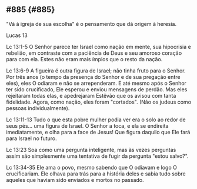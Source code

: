 ## #885 {#885}

&quot;Vá à igreja de sua escolha&quot; é o pensamento que dá origem à heresia.

Lucas 13

Lc 13:1-5 O Senhor parece ter Israel como nação em mente, sua hipocrisia e rebelião, em contraste com a paciência de Deus e seu amoroso coração para com ela. Estes não eram mais ímpios que o resto da nação.

Lc 13:6-9 A figueira é outra figura de Israel; não tinha fruto para o Senhor. Por três anos (o tempo da presença do Senhor e de sua pregação entre eles), eles O odiaram e não se arrependeram. E até mesmo após o Senhor ter sido crucificado, Ele esperou e enviou mensagens de perdão. Mas eles rejeitaram todas elas, e apedrejaram Estêvão que os avisou com tanta fidelidade. Agora, como nação, eles foram &quot;cortados&quot;. (Não os judeus como pessoas individualmente).

Lc 13:11-13 Tudo o que esta pobre mulher podia ver era o solo ao redor de seus pés... uma figura de Israel. O Senhor a toca, e ela se endireita imediatamente, e olha para a face de Jesus! Que figura daquilo que Ele fará para Israel no futuro.

Lc 13:23 Soa como uma pergunta inteligente, mas às vezes perguntas assim são simplesmente uma tentativa de fugir da pergunta &quot;estou salvo?&quot;.

Lc 13:34-35 Ele ama o povo, mesmo sabendo que O odiavam e logo O crucificariam. Ele olhava para trás para a história deles e sabia tudo sobre aqueles que haviam sido enviados e mortos no passado.